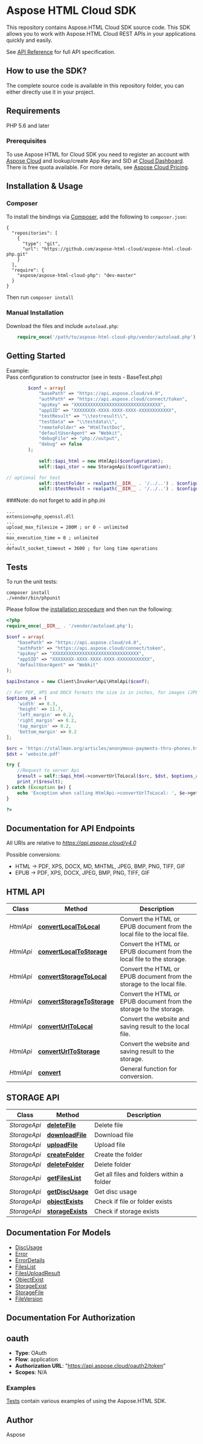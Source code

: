 # Aspose HTML Cloud SDK 

This repository contains Aspose.HTML Cloud SDK source code. This SDK allows you to work with Aspose.HTML Cloud REST APIs in your applications quickly and easily.

See [API Reference](https://apireference.aspose.cloud/html/) for full API specification.

## How to use the SDK?
The complete source code is available in this repository folder, you can either directly use it in your project.

## Requirements

PHP 5.6 and later

### Prerequisites

To use Aspose HTML for Cloud SDK you need to register an account with [Aspose Cloud](https://www.aspose.cloud/) and lookup/create App Key and SID at [Cloud Dashboard](https://dashboard.aspose.cloud/#/apps). There is free quota available. For more details, see [Aspose Cloud Pricing](https://purchase.aspose.cloud/pricing).


## Installation & Usage
### Composer

To install the bindings via [Composer](http://getcomposer.org/), add the following to `composer.json`:

```
{
  "repositories": [
    {
      "type": "git",
      "url": "https://github.com/aspose-html-cloud/aspose-html-cloud-php.git"
    }
  ],
  "require": {
    "aspose/aspose-html-cloud-php": "dev-master"
  }
}
```

Then run `composer install`

### Manual Installation

Download the files and include `autoload.php`:

```php
    require_once('/path/to/aspose-html-cloud-php/vendor/autoload.php');
```

## Getting Started

Example:   
Pass configuration to constructor (see in tests - BaseTest.php) 

```php
        $conf = array(
            "basePath" => "https://api.aspose.cloud/v4.0",
            "authPath" => "https://api.aspose.cloud/connect/token",
            "apiKey" => "XXXXXXXXXXXXXXXXXXXXXXXXXXXXXXXX",
            "appSID" => "XXXXXXXX-XXXX-XXXX-XXXX-XXXXXXXXXXXX",
            "testResult" => "\\testresult\\",
            "testData" => "\\testdata\\",
            "remoteFolder" => "HtmlTestDoc",
            "defaultUserAgent" => "Webkit",
            "debugFile" => "php://output",
            "debug" => false
        );
            
            self::$api_html = new HtmlApi($configuration);
            self::$api_stor = new StorageApi($configuration);

// optional for test
            self::$testFolder = realpath(__DIR__ . '/../..') . $configuration['testData'];
            self::$testResult = realpath(__DIR__ . '/../..') . $configuration['testResult'];
```

###Note: do not forget to add in php.ini
```code
...
extension=php_openssl.dll
...
upload_max_filesize = 200M ; or 0 - unlimited
...
max_execution_time = 0 ; unlimited
...
default_socket_timeout = 3600 ; for long time operations

```

## Tests

To run the unit tests:

```
composer install
./vendor/bin/phpunit
```

Please follow the [installation procedure](#installation--usage) and then run the following:

```php
<?php
require_once(__DIR__ . '/vendor/autoload.php');

$conf = array(
	"basePath" => "https://api.aspose.cloud/v4.0",
	"authPath" => "https://api.aspose.cloud/connect/token",
	"apiKey" => "XXXXXXXXXXXXXXXXXXXXXXXXXXXXXXXX",
	"appSID" => "XXXXXXXX-XXXX-XXXX-XXXX-XXXXXXXXXXXX",
	"defaultUserAgent" => "Webkit"
);

$apiInstance = new Client\Invoker\Api\HtmlApi($conf);

// For PDF, XPS and DOCX formats the size is in inches, for images (JPEG, BMP, PNG, TIFF, GIF) - in pixels.
$options_a4 = [
    'width' => 8.3,
    'height' => 11.7,
    'left_margin' => 0.2,
    'right_margin' => 0.2,
    'top_margin' => 0.2,
    'bottom_margin' => 0.2
];

$src = 'https://stallman.org/articles/anonymous-payments-thru-phones.html';
$dst = 'website.pdf'

try {
    //Request to server Api
    $result = self::$api_html->convertUrlToLocal($src, $dst, $options_a4);
    print_r($result);
} catch (Exception $e) {
    echo 'Exception when calling HtmlApi->convertUrlToLocal: ', $e->getMessage(), PHP_EOL;
}

?>
```

## Documentation for API Endpoints
All URIs are relative to *https://api.aspose.cloud/v4.0*

Possible conversions:
- HTML -> PDF, XPS, DOCX, MD, MHTML, JPEG, BMP, PNG, TIFF, GIF
- EPUB -> PDF, XPS, DOCX, JPEG, BMP, PNG, TIFF, GIF


<a name="html_api"></a>
## HTML API

| Class     | Method                                                                       | Description                                                              |
|-----------|------------------------------------------------------------------------------|--------------------------------------------------------------------------|
| *HtmlApi* | [**convertLocalToLocal**](docs/ConversionApi.md#convertlocaltolocal)         | Convert the HTML or EPUB document from the local file to the local file. |
| *HtmlApi* | [**convertLocalToStorage**](docs/ConversionApi.md#convertlocaltostorage)     | Convert the HTML or EPUB document from the local file to the storage.    |
| *HtmlApi* | [**convertStorageToLocal**](docs/ConversionApi.md#convertstoragetolocal)     | Convert the HTML or EPUB document from the storage to the local file.    |
| *HtmlApi* | [**convertStorageToStorage**](docs/ConversionApi.md#convertstoragetostorage) | Convert the HTML or EPUB document from the storage to the storage.       |
| *HtmlApi* | [**convertUrlToLocal**](docs/ConversionApi.md#converturltolocal)             | Convert the website and saving result to the local file.                 |
| *HtmlApi* | [**convertUrlToStorage**](docs/ConversionApi.md#converturltostorage)         | Convert the website and saving result to the storage.                    |
| *HtmlApi* | [**convert**](docs/ConversionApi.md#convert)                                 | General function for conversion.                                         |

<a name="storage_api"></a>
## STORAGE API  
| Class        | Method                                                    | Description                               |
|--------------|-----------------------------------------------------------|-------------------------------------------|
| *StorageApi* | [**deleteFile**](docs/FileApi.md#deletefile)              | Delete file                               |
| *StorageApi* | [**downloadFile**](docs/FileApi.md#downloadfile)          | Download file                             |
| *StorageApi* | [**uploadFile**](docs/FileApi.md#uploadfile)              | Upload file                               |
| *StorageApi* | [**createFolder**](docs/FolderApi.md#createfolder)        | Create the folder                         |
| *StorageApi* | [**deleteFolder**](docs/FolderApi.md#deletefolder)        | Delete folder                             |
| *StorageApi* | [**getFilesList**](docs/FolderApi.md#getfileslist)        | Get all files and folders within a folder |
| *StorageApi* | [**getDiscUsage**](docs/StorageApi.md#getdiscusage)       | Get disc usage                            |
| *StorageApi* | [**objectExists**](docs/StorageApi.md#objectexists)       | Check if file or folder exists            |
| *StorageApi* | [**storageExists**](docs/StorageApi.md#storageexists)     | Check if storage exists                   |

## Documentation For Models

 - [DiscUsage](docs/DiscUsage.md)
 - [Error](docs/Error.md)
 - [ErrorDetails](docs/ErrorDetails.md)
 - [FilesList](docs/FilesList.md)
 - [FilesUploadResult](docs/FilesUploadResult.md)
 - [ObjectExist](docs/ObjectExist.md)
 - [StorageExist](docs/StorageExist.md)
 - [StorageFile](docs/StorageFile.md)
 - [FileVersion](docs/FileVersion.md)

## Documentation For Authorization

## oauth

- **Type**: OAuth
- **Flow**: application
- **Authorization URL**: "https://api.aspose.cloud/oauth2/token"
- **Scopes**: N/A

### Examples

[Tests](https://github.com/aspose-html-cloud/aspose-html-cloud-php/tree/master/test/Api/) contain various examples of using the Aspose.HTML SDK.

## Author
Aspose
